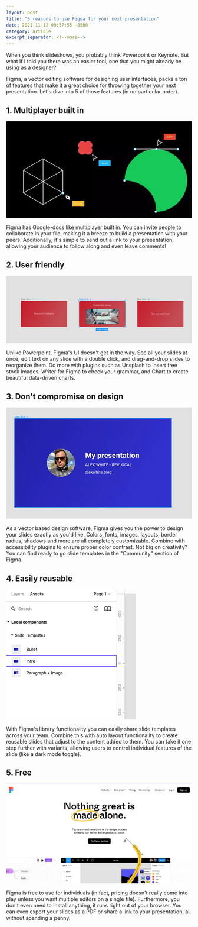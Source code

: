 ```yaml
---
layout: post
title: "5 reasons to use Figma for your next presentation"
date: 2021-11-12 09:57:55 -0500
category: article
excerpt_separator: <!--more-->
---
```


When you think slideshows, you probably think Powerpoint or Keynote. But what if I told you there was an easier tool, one that you might already be using as a designer?

<!--more-->

Figma, a vector editing software for designing user interfaces, packs a ton of features that make it a great choice for throwing together your next presentation. Let's dive into 5 of those features (in no particular order).

## 1. Multiplayer built in

![Screenshot demonstrating multiplayer in figma](/assets/img/posts/2021-11-12-5-reasons-figma-presentation/1.png)

Figma has Google-docs like multiplayer built in. You can invite people to collaborate in your file, making it a breeze to build a presentation with your peers. Additionally, it's simple to send out a link to your presentation, allowing your audience to follow along and even leave comments!

## 2. User friendly

![Screenshot showing slides within Figma](/assets/img/posts/2021-11-12-5-reasons-figma-presentation/2.png)

Unlike Powerpoint, Figma's UI doesn't get in the way. See all your slides at once, edit text on any slide with a double click, and drag-and-drop slides to reorganize them. Do more with plugins such as Unsplash to insert free stock images, Writer for Figma to check your grammar, and Chart to create beautiful data-driven charts.

## 3. Don't compromise on design

![Screenshot of a slide in Figma](/assets/img/posts/2021-11-12-5-reasons-figma-presentation/3.png)

As a vector based design software, Figma gives you the power to design your slides exactly as you'd like. Colors, fonts, images, layouts, border radius, shadows and more are all completely customizable. Combine with accessibility plugins to ensure proper color contrast. Not big on creativity? You can find ready to go slide templates in the "Community" section of Figma.

## 4. Easily reusable

![Screenshot showing slides as reusable components in Figma](/assets/img/posts/2021-11-12-5-reasons-figma-presentation/4.png)

With Figma's library functionality you can easily share slide templates across your team. Combine this with auto layout functionality to create reusable slides that adjust to the content added to them. You can take it one step further with variants, allowing users to control individual features of the slide (like a dark mode toggle).

## 5. Free

![Screenshot of the Figma website](/assets/img/posts/2021-11-12-5-reasons-figma-presentation/5.png)

Figma is free to use for individuals (in fact, pricing doesn't really come into play unless you want multiple editors on a single file). Furthermore, you don't even need to install anything, it runs right out of your browser. You can even export your slides as a PDF or share a link to your presentation, all without spending a penny.
